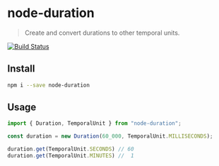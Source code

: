 # node-duration

> Create and convert durations to other temporal units.

[![Build Status](https://travis-ci.org/cristianrgreco/node-duration.svg?branch=master)](https://travis-ci.org/cristianrgreco/node-duration)

## Install

```bash
npm i --save node-duration
```

## Usage

```typescript
import { Duration, TemporalUnit } from "node-duration";

const duration = new Duration(60_000, TemporalUnit.MILLISECONDS);

duration.get(TemporalUnit.SECONDS) // 60
duration.get(TemporalUnit.MINUTES) //  1
```
